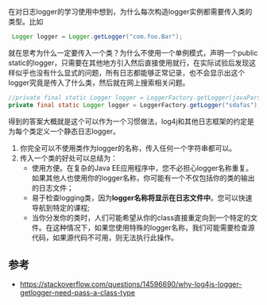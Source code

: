 在对日志logger的学习使用中想到，为什么每次构造logger实例都需要传入类的类型。比如
```java
 Logger logger = Logger.getLogger("com.foo.Bar");
 ```
就在思考为什么一定要传入一个类？为什么不使用一个单例模式，声明一个public static的logger，只需要在其他地方引入然后直接使用就行，在实际试验后发现这样似乎也没有什么显式的问题，所有日志都能够正常记录，也不会显示出这个logger究竟是传入了什么类，然后就在网上搜索相关问题。

```java
//private final static Logger logger = LoggerFactory.getLogger(javaParserUtils.class);
private final static Logger logger = LoggerFactory.getLogger("sdafas");
```
得到的答案大概就是这个可以作为一个习惯做法，log4j和其他日志框架的约定是为每个类定义一个静态日志logger。  
1. 你完全可以不使用类作为logger的名称，传入任何一个字符串都可以。
2. 传入一个类的好处可以总结为：
   * 使用方便。在复杂的Java EE应用程序中，您不必担心logger名称重复。如果其他人也使用你的logger名称，你可能有一个不仅包括你的类的输出的日志文件；
   * 易于检查logging类，因为**logger名称将显示在日志文件中**。您可以快速导航到特定的课程;
   * 当你分发你的类时，人们可能希望从你的class直接重定向到一个特定的文件。在这种情况下，如果您使用特殊的logger名称，我们可能需要检查源代码，如果源代码不可用，则无法执行此操作。

## 参考
* https://stackoverflow.com/questions/14596690/why-log4js-logger-getlogger-need-pass-a-class-type